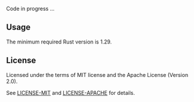 Code in progress ...

<!-- Full safe avl tree written in rust. -->

## Usage

<!-- Add this to your `Cargo.toml`: -->

<!-- ```toml
[dependencies]
avl_tree_rs = "0.5"
``` -->

The minimum required Rust version is 1.29.

## License

Licensed under the terms of MIT license and the Apache License (Version 2.0).

See [LICENSE-MIT](LICENSE-MIT) and [LICENSE-APACHE](LICENSE-APACHE) for details.